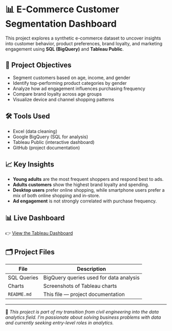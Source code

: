 # 📊 E-Commerce Customer Segmentation Dashboard

This project explores a synthetic e-commerce dataset to uncover insights into customer behavior, product preferences, brand loyalty, and marketing engagement using **SQL (BigQuery)** and **Tableau Public**.

## 🚀 Project Objectives

- Segment customers based on age, income, and gender
- Identify top-performing product categories by gender
- Analyze how ad engagement influences purchasing frequency
- Compare brand loyalty across age groups
- Visualize device and channel shopping patterns

## 🛠️ Tools Used

- Excel (data cleaning)
- Google BigQuery (SQL for analysis)
- Tableau Public (interactive dashboard)
- GitHub (project documentation)

## 📈 Key Insights

- **Young adults** are the most frequent shoppers and respond best to ads.
- **Adults customers** show the highest brand loyalty and spending.
- **Desktop users** prefer online shopping, while smartphone users prefer a mix of both online shopping and in-store.
- **Ad engagement** is not strongly correlated with purchase frequency.

## 📊 Live Dashboard

👉 [View the Tableau Dashboard](https://public.tableau.com/app/profile/christian.jerome.simbillo/viz/E-CommerceCustomerSegmentationDashboard/Dashboard1)

## 🗂️ Project Files

| File | Description |
|------|-------------|
| SQL Queries | BigQuery queries used for data analysis |
| Charts | Screenshots of Tableau charts |
| `README.md` | This file — project documentation |


---

📌 *This project is part of my transition from civil engineering into the data analytics field. I'm passionate about solving business problems with data and currently seeking entry-level roles in analytics.*
